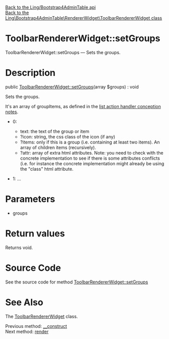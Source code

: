 [Back to the Ling/Bootstrap4AdminTable api](https://github.com/lingtalfi/Bootstrap4AdminTable/blob/master/doc/api/Ling/Bootstrap4AdminTable.md)<br>
[Back to the Ling\Bootstrap4AdminTable\RendererWidget\ToolbarRendererWidget class](https://github.com/lingtalfi/Bootstrap4AdminTable/blob/master/doc/api/Ling/Bootstrap4AdminTable/RendererWidget/ToolbarRendererWidget.md)


ToolbarRendererWidget::setGroups
================



ToolbarRendererWidget::setGroups — Sets the groups.




Description
================


public [ToolbarRendererWidget::setGroups](https://github.com/lingtalfi/Bootstrap4AdminTable/blob/master/doc/api/Ling/Bootstrap4AdminTable/RendererWidget/ToolbarRendererWidget/setGroups.md)(array $groups) : void




Sets the groups.

It's an array of groupItems, as defined in the [list action handler conception notes](https://github.com/lingtalfi/Light_Realist/blob/master/doc/pages/list-action-handler-conception-notes.md).

- 0:
     - text: the text of the group or item
     - ?icon: string, the css class of the icon (if any)
     - ?items: only if this is a group (i.e. containing at least two items).
             An array of children items (recursively).
     - ?attr: array of extra html attributes. Note: you need to check with the concrete implementation
             to see if there is some attributes conflicts (i.e. for instance the concrete implementation
             might already be using the "class" html attribute.

- 1: ...




Parameters
================


- groups

    


Return values
================

Returns void.








Source Code
===========
See the source code for method [ToolbarRendererWidget::setGroups](https://github.com/lingtalfi/Bootstrap4AdminTable/blob/master/RendererWidget/ToolbarRendererWidget.php#L36-L39)


See Also
================

The [ToolbarRendererWidget](https://github.com/lingtalfi/Bootstrap4AdminTable/blob/master/doc/api/Ling/Bootstrap4AdminTable/RendererWidget/ToolbarRendererWidget.md) class.

Previous method: [__construct](https://github.com/lingtalfi/Bootstrap4AdminTable/blob/master/doc/api/Ling/Bootstrap4AdminTable/RendererWidget/ToolbarRendererWidget/__construct.md)<br>Next method: [render](https://github.com/lingtalfi/Bootstrap4AdminTable/blob/master/doc/api/Ling/Bootstrap4AdminTable/RendererWidget/ToolbarRendererWidget/render.md)<br>

